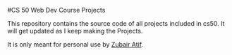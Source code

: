#CS 50 Web Dev Course Projects

This repository contains the source code of all projects included in cs50. It will get updated as I keep making the Projects.

It is only meant for personal use by [Zubair Atif](github.com/zubairatif).